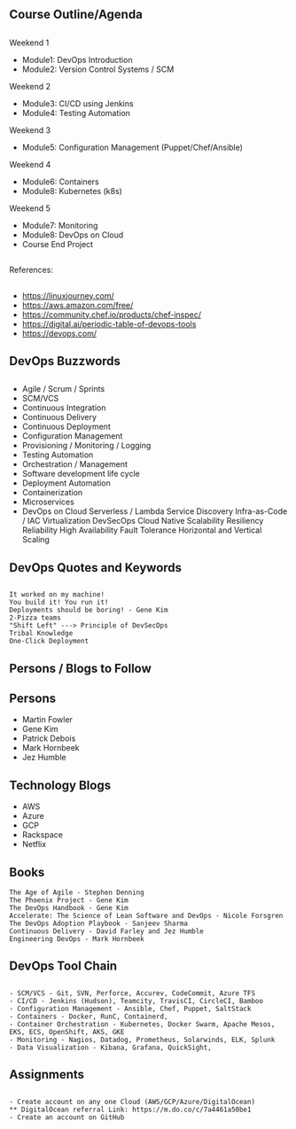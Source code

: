 ## ########################
## Course Outline/Agenda
## ########################

Weekend 1
- Module1: DevOps Introduction
- Module2: Version Control Systems / SCM

Weekend 2
- Module3: CI/CD using Jenkins
- Module4: Testing Automation

Weekend 3
- Module5: Configuration Management (Puppet/Chef/Ansible)

Weekend 4
- Module6: Containers
- Module8: Kubernetes (k8s)
 
Weekend 5
- Module7: Monitoring
- Module8: DevOps on Cloud
- Course End Project

## ########################
References:
## ########################

- https://linuxjourney.com/
- https://aws.amazon.com/free/
- https://community.chef.io/products/chef-inspec/
- https://digital.ai/periodic-table-of-devops-tools
- https://devops.com/


## ########################
## DevOps Buzzwords
## ########################

- Agile / Scrum / Sprints
- SCM/VCS
- Continuous Integration
- Continuous Delivery
- Continuous Deployment
- Configuration Management
- Provisioning / Monitoring / Logging
- Testing Automation
- Orchestration / Management
- Software development life cycle
- Deployment Automation
- Containerization
- Microservices
- DevOps on Cloud
    Serverless / Lambda
    Service Discovery
    Infra-as-Code / IAC
    Virtualization
    DevSecOps
    Cloud Native
    Scalability
    Resiliency
    Reliability
    High Availability
    Fault Tolerance
    Horizontal and Vertical Scaling


## ########################
## DevOps Quotes and Keywords
## ########################
    It worked on my machine!
    You build it! You run it!
    Deployments should be boring! - Gene Kim
    2-Pizza teams
    "Shift Left" ---> Principle of DevSecOps
    Tribal Knowledge
    One-Click Deployment

## ########################
## Persons / Blogs to Follow
## ########################

## Persons
- Martin Fowler
- Gene Kim
- Patrick Debois
- Mark Hornbeek
- Jez Humble

## Technology Blogs
- AWS
- Azure
- GCP
- Rackspace
- Netflix

## Books

    The Age of Agile - Stephen Denning
    The Phoenix Project - Gene Kim
    The DevOps Handbook - Gene Kim
    Accelerate: The Science of Lean Software and DevOps - Nicole Forsgren
    The DevOps Adoption Playbook - Sanjeev Sharma
    Continuous Delivery - David Farley and Jez Humble
    Engineering DevOps - Mark Hornbeek


## ########################
## DevOps Tool Chain
## ########################
    - SCM/VCS - Git, SVN, Perforce, Accurev, CodeCommit, Azure TFS
    - CI/CD - Jenkins (Hudson), Teamcity, TravisCI, CircleCI, Bamboo
    - Configuration Management - Ansible, Chef, Puppet, SaltStack
    - Containers - Docker, RunC, Containerd,
    - Container Orchestration - Kubernetes, Docker Swarm, Apache Mesos, EKS, ECS, OpenShift, AKS, GKE
    - Monitoring - Nagios, Datadog, Prometheus, Solarwinds, ELK, Splunk
    - Data Visualization - Kibana, Grafana, QuickSight,


## ########################
## Assignments
## ########################

    - Create account on any one Cloud (AWS/GCP/Azure/DigitalOcean)
    ** DigitalOcean referral Link: https://m.do.co/c/7a4461a50be1
    - Create an account on GitHub
